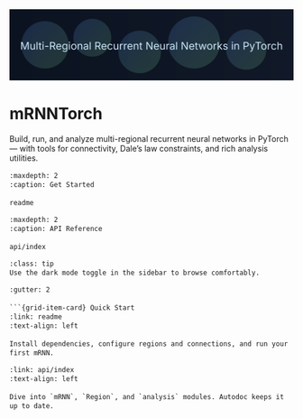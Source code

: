 <img alt="mRNNTorch hero" src="_static/hero.svg" class="hero"/>

# mRNNTorch

Build, run, and analyze multi-regional recurrent neural networks in PyTorch — with tools for connectivity, Dale’s law constraints, and rich analysis utilities.

```{toctree}
:maxdepth: 2
:caption: Get Started

readme
```

```{toctree}
:maxdepth: 2
:caption: API Reference

api/index
```

```{admonition} Tip
:class: tip
Use the dark mode toggle in the sidebar to browse comfortably.
```

```{grid} 1 1 2 2
:gutter: 2

```{grid-item-card} Quick Start
:link: readme
:text-align: left

Install dependencies, configure regions and connections, and run your first mRNN.
```

```{grid-item-card} Explore the API
:link: api/index
:text-align: left

Dive into `mRNN`, `Region`, and `analysis` modules. Autodoc keeps it up to date.
```
```
